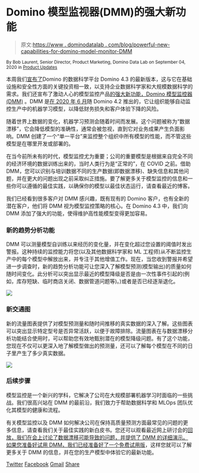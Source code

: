 # Domino 模型监视器(DMM)的强大新功能

> 原文:[https://www . dominodatalab . com/blog/powerful-new-capabilities-for-domino-model-monitor-DMM](https://www.dominodatalab.com/blog/powerful-new-capabilities-for-domino-model-monitor-dmm)

<small class="t-small">By Bob Laurent, Senior Director, Product Marketing, Domino Data Lab on September 04, 2020 in [Product Updates](/blog/product-updates/)</small>

本周我们[宣布了](https://www.dominodatalab.com/news/domino-4-3-embraces-red-hat-openshift-making-it-easier-for-enterprises-to-scale-secure-data-science-workloads-on-any-platform/)Domino 的数据科学平台 Domino 4.3 的最新版本，这与它在基础设施和安全性方面的关键投资相一致，以支持企业数据科学家和大规模数据科学的需求。我们还宣布了激动人心的模型监控产品[的强大新功能，Domino 模型监控器(DMM)](https://www.dominodatalab.com/product/domino-model-monitor/) 。DMM 是[在 2020 年 6 月](https://www.dominodatalab.com/blog/domino-model-monitor-a-single-place-to-monitor-the-health-of-all-your-models/)随 Domino 4.2 推出的，它让组织能够自动监控生产中的机器学习模型，以降低财务损失和客户体验下降的风险。

随着世界上数据的变化，机器学习预测会随着时间而发展。这个问题被称为“数据漂移”，它会降低模型的准确性，通常会被忽视，直到它对业务成果产生负面影响。DMM 创建了一个“单一平台”来监控整个组织中所有模型的性能，而不管这些模型是在哪里开发或部署的。

在当今前所未有的时代，模型监控尤为重要；公司的重要模型是根据来自完全不同的经济环境的数据训练出来的，当时人类行为是“正常的”，在 COVID 之前。借助 DMM，您可以识别与培训数据不同的生产数据(即数据漂移)、缺失信息和其他问题，并在更大的问题出现之前采取纠正措施。要了解更多关于模型监控的信息和一些你可以遵循的最佳实践，以确保你的模型以最佳状态运行，请查看最近的博客。

我们已经看到很多客户对 DMM 感兴趣，既有现有的 Domino 客户，也有全新的潜在客户，他们将 DMM 视为模型监控策略的核心。在 Domino 4.3 中，我们向 DMM 添加了强大的功能，使得维护高性能模型变得更加容易。

### 新的趋势分析功能

DMM 可以测量模型自训练以来经历的变化量，并在变化超过您设置的阈值时发出警报。这种持续的监控能力将您(以及其他数据科学家和 ML 工程师)从不断监控生产中的每个模型中解放出来，并专注于其他增值工作。现在，当您收到警报并希望进一步调查时，新的趋势分析功能可让您深入了解模型预测(模型输出)的质量如何随时间变化。此分析可以突出显示最近的模型降级是否是由一次性事件引起的(例如，库存短缺、临时商店关闭、数据管道问题等)。)或者是否已经逐渐退化。

![](../Images/bb5ba74adfceaaa1e83d33fed4c0d239.png)

### 新交通图

新的流量图表提供了对模型预测量和随时间推移的真实数据的深入了解。这些图表可以突出显示特定型号是否异常活跃，以便于故障排除。流量图表在与数据漂移分析功能结合使用时，可以帮助您有效地甄别潜在的模型降级问题。有了这个功能，您现在不仅可以更深入地了解模型做出的预测量，还可以了解每个模型在不同的日子里产生了多少真实数据。

![](../Images/75f4f61af7ef8961d383f069114c6e45.png)

### 后续步骤

模型监控是一个新兴的学科，它解决了公司在大规模部署机器学习时面临的一些挑战。我们很高兴站在 DMM 的最前沿，我们致力于帮助数据科学和 MLOps 团队优化其模型的健康和流程。

有关模型监控以及 DMM 如何解决公司在保持高质量预测方面最常见的问题的更多信息，请查看我们关于最佳实践的新白皮书。您还可以观看最近网上研讨会的[回放，我们在会上讨论了数据漂移可能导致的问题，并提供了 DMM 的详细演示。如果您准备好试用 DMM，我们已经准备好了一个](https://www.dominodatalab.com/resources/monitor-the-health-of-all-your-models-introducing-domino-model-monitor/)[免费试用版](https://go.dominodatalab.com/dmm-trial)，这样您就可以了解更多关于 DMM 的信息，并在您的生产模型中体验它的最新功能。

[Twitter](/#twitter) [Facebook](/#facebook) [Gmail](/#google_gmail) [Share](https://www.addtoany.com/share#url=https%3A%2F%2Fwww.dominodatalab.com%2Fblog%2Fpowerful-new-capabilities-for-domino-model-monitor-dmm%2F&title=Powerful%20New%20Capabilities%20for%20Domino%20Model%20Monitor%20(DMM))
